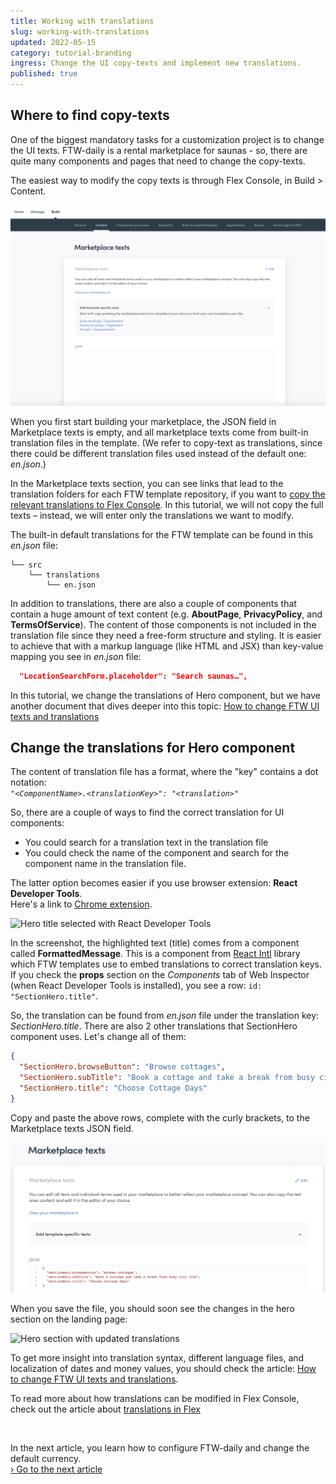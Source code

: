 ```yaml
---
title: Working with translations
slug: working-with-translations
updated: 2022-05-15
category: tutorial-branding
ingress: Change the UI copy-texts and implement new translations.
published: true
---
```


## Where to find copy-texts

One of the biggest mandatory tasks for a customization project is to
change the UI texts. FTW-daily is a rental marketplace for saunas - so,
there are quite many components and pages that need to change the
copy-texts.

The easiest way to modify the copy texts is through Flex Console, in
Build > Content.

![Modify marketplace texts](./translation_start.png)

When you first start building your marketplace, the JSON field in
Marketplace texts is empty, and all marketplace texts come from built-in
translation files in the template. (We refer to copy-text as
translations, since there could be different translation files used
instead of the default one: _en.json_.)

In the Marketplace texts section, you can see links that lead to the
translation folders for each FTW template repository, if you want to
[copy the relevant translations to Flex Console](/concepts/translations/#how-translations-are-handled-in-flex).
In this tutorial, we will not copy the full texts – instead, we will
enter only the translations we want to modify.

The built-in default translations for the FTW template can be found in
this _en.json_ file:

```shell
└── src
    └── translations
        └── en.json
```

In addition to translations, there are also a couple of components that contain a
huge amount of text content (e.g. **AboutPage**, **PrivacyPolicy**, and
**TermsOfService**). The content of those components is not included in
the translation file since they need a free-form structure and styling.
It is easier to achieve that with a markup language (like HTML and JSX)
than key-value mapping you see in _en.json_ file:

```json
  "LocationSearchForm.placeholder": "Search saunas…",
```

In this tutorial, we change the translations of Hero component, but we
have another document that dives deeper into this topic:
[How to change FTW UI texts and translations](/ftw/how-to-change-ftw-ui-texts-and-translations/)

## Change the translations for Hero component

The content of translation file has a format, where the "key" contains a
dot notation:<br />
_`"<ComponentName>.<translationKey>": "<translation>"`_

So, there are a couple of ways to find the correct translation for UI
components:

- You could search for a translation text in the translation file
- You could check the name of the component and search for the component name in the
  translation file.

The latter option becomes easier if you use browser extension: **React
Developer Tools**.<br /> Here's a link to
[Chrome extension](https://chrome.google.com/webstore/search/React%20Developer%20Tools?hl=en).

![Hero title selected with React Developer Tools](./react-devtools.png)

In the screenshot, the highlighted text (title) comes from a component
called **FormattedMessage**. This is a component from
[React Intl](https://github.com/formatjs/react-intl) library which FTW
templates use to embed translations to correct translation keys. If you
check the **props** section on the _Components_ tab of Web Inspector
(when React Developer Tools is installed), you see a row:
`id: "SectionHero.title"`.

So, the translation can be found from _en.json_ file under the
translation key: _SectionHero.title_. There are also 2 other
translations that SectionHero component uses. Let's change all of them:

```json
{
  "SectionHero.browseButton": "Browse cottages",
  "SectionHero.subTitle": "Book a cottage and take a break from busy city life",
  "SectionHero.title": "Choose Cottage Days"
}
```

Copy and paste the above rows, complete with the curly brackets, to the Marketplace texts JSON field. 

![Modified SectionHero translations in Console](./tutorial_translations.png)


When you save the file, you should soon see the changes in the hero section
on the landing page:

![Hero section with updated translations](./hero-with-updated-translations.png)

To get more insight into translation syntax, different language files,
and localization of dates and money values, you should check the
article:
[How to change FTW UI texts and translations](/ftw/how-to-change-ftw-ui-texts-and-translations/).

To read more about how translations can be modified in Flex Console, check out the article about [translations in Flex](/concepts/translations/)

<br />

In the next article, you learn how to configure FTW-daily and change the
default currency.<br />
[› Go to the next article](/tutorial/configurations/)
